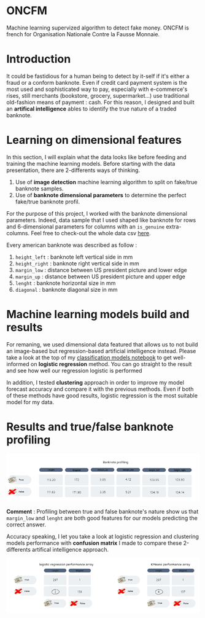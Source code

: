 # ONCFM
Machine learning supervized algorithm to detect fake money. ONCFM is french for Organisation Nationale Contre la Fausse Monnaie.

# Introduction

It could be fastidious for a human being to detect by it-self if it's either a fraud or a conform banknote. Even if credit card payment system is the most used and sophisticated way to pay, especially with e-commerce's rises, still merchants (bookstore, grocery, supermarket...) use traditional old-fashion means of payment : cash.   For this reason, I designed and built an **artifical intelligence** ables to identify the true nature of a traded banknote.

# Learning on dimensional features

In this section, I will explain what the data looks like before feeding and training the machine learning models. Before starting with the data presentation, there are 2-differents ways of thinking. 

1. Use of **image detection** machine learning algorithm to split on fake/true banknote samples.
2. Use of **banknote dimensional parameters** to determine the perfect fake/true banknote profil. 

For the purpose of this project, I worked with the banknote dimensional parameters. Indeed, data sample that I used shaped like banknote for rows and 6-dimensional parameters for columns with an `is_genuine` extra-columns. Feel free to check-out the whole data csv [here](https://github.com/marcadeant/ONCFM/blob/main/Data/billets.csv).

Every american banknote was described as follow :

1. `height_left` : banknote left vertical side in mm 
2. `height_right` : banknote right vertical side in mm 
3. `margin_low` : distance between US president picture and lower edge 
4. `margin_up` : distance between US president picture and upper edge
5. `lenght` : banknote horizontal size in mm
6. `diagonal` : banknote diagonal size in mm

# Machine learning models build and results

For remaning, we used dimensional data featured that allows us to not build an image-based but regression-based artificial intelligence instead.
Please take a look at the top of my [classification models notebook](https://github.com/marcadeant/ONCFM/blob/main/Notebooks/Classification%20models.ipynb) to get well-informed on **logistic regression** method. 
You can go straight to the result and see how well our regression logistic is performed

In addition, I tested **clustering** approach in order to improve my model forecast accuracy and compare it with the previous methods. Even if both of these methods have good results, logistic regression is the most suitable model for my data.

# Results and true/false banknote profiling

![banknote_profiling](https://github.com/marcadeant/ONCFM/blob/main/banknote_profiling.PNG)

**Comment** : Profiling between true and false banknote's nature show us that `margin_low` and `lenght` are both good features for our models predicting the correct answer. 

Accuracy speaking, I let you take a look at logistic regression and clustering models performance with **confusion matrix** I made to compare these 2-differents artifical intelligence approach. 

![performance array](https://github.com/marcadeant/ONCFM/blob/main/performance_array.PNG)
